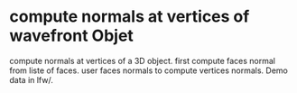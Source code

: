 # compute normals at vertices of wavefront Objet 
compute normals at vertices of a 3D object.
first compute faces normal from liste of faces.
user faces normals to compute vertices normals.
Demo data in lfw/.
